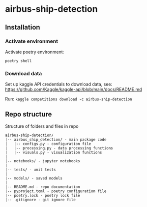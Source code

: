 # airbus-ship-detection

## Installation

### Activate environment
Activate poetry environment:
```bash
poetry shell
```


### Download data
Set up kaggle API credentials to download data, see:
https://github.com/Kaggle/kaggle-api/blob/main/docs/README.md

Run: `kaggle competitions download -c airbus-ship-detection`

## Repo structure
Structure of folders and files in repo
```
airbus-ship-detection/
|-- airbus_ship_detection/ - main package code
|   |-- configs.py - configuration file
|   |-- processing.py - data processing functions
|   |-- visuals.py - visualization functions
|
|-- notebooks/ - jupyter notebooks
|
|-- tests/ - unit tests
|
|-- models/ - saved models
|
|-- README.md - repo documentation
|-- pyproject.toml - poetry configuration file
|-- poetry.lock - poetry lock file
|-- .gitignore - git ignore file
```